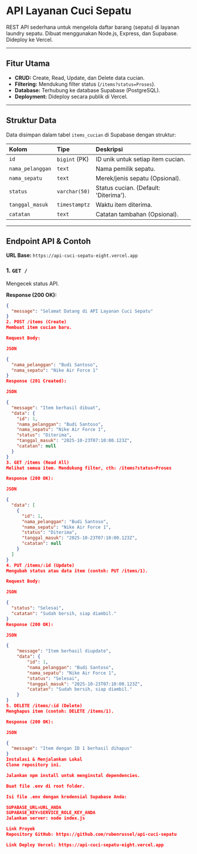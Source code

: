 # API Layanan Cuci Sepatu

REST API sederhana untuk mengelola daftar barang (sepatu) di layanan laundry sepatu. Dibuat menggunakan Node.js, Express, dan Supabase. Dideploy ke Vercel.

---

## Fitur Utama

- **CRUD:** Create, Read, Update, dan Delete data cucian.
- **Filtering:** Mendukung filter status (`/items?status=Proses`).
- **Database:** Terhubung ke database Supabase (PostgreSQL).
- **Deployment:** Dideploy secara publik di Vercel.

---

## Struktur Data

Data disimpan dalam tabel `items_cucian` di Supabase dengan struktur:

| Kolom | Tipe | Deskripsi |
| :--- | :--- | :--- |
| `id` | `bigint` (PK) | ID unik untuk setiap item cucian. |
| `nama_pelanggan` | `text` | Nama pemilik sepatu. |
| `nama_sepatu` | `text` | Merek/jenis sepatu (Opsional). |
| `status` | `varchar(50)` | Status cucian. (Default: 'Diterima'). |
| `tanggal_masuk` | `timestamptz` | Waktu item diterima. |
| `catatan` | `text` | Catatan tambahan (Opsional). |

---

## Endpoint API & Contoh

**URL Base:** `https://api-cuci-sepatu-eight.vercel.app`

### 1. `GET /`
Mengecek status API.

**Response (200 OK):**
```json
{
  "message": "Selamat Datang di API Layanan Cuci Sepatu"
}
2. POST /items (Create)
Membuat item cucian baru.

Request Body:

JSON

{
  "nama_pelanggan": "Budi Santoso",
  "nama_sepatu": "Nike Air Force 1"
}
Response (201 Created):

JSON

{
  "message": "Item berhasil dibuat",
  "data": {
    "id": 1,
    "nama_pelanggan": "Budi Santoso",
    "nama_sepatu": "Nike Air Force 1",
    "status": "Diterima",
    "tanggal_masuk": "2025-10-23T07:10:00.123Z",
    "catatan": null
  }
}
3. GET /items (Read All)
Melihat semua item. Mendukung filter, cth: /items?status=Proses

Response (200 OK):

JSON

{
  "data": [
    {
      "id": 1,
      "nama_pelanggan": "Budi Santoso",
      "nama_sepatu": "Nike Air Force 1",
      "status": "Diterima",
      "tanggal_masuk": "2025-10-23T07:10:00.123Z",
      "catatan": null
    }
  ]
}
4. PUT /items/:id (Update)
Mengubah status atau data item (contoh: PUT /items/1).

Request Body:

JSON

{
  "status": "Selesai",
  "catatan": "Sudah bersih, siap diambil."
}
Response (200 OK):

JSON

{
    "message": "Item berhasil diupdate",
    "data": {
        "id": 1,
        "nama_pelanggan": "Budi Santoso",
        "nama_sepatu": "Nike Air Force 1",
        "status": "Selesai",
        "tanggal_masuk": "2025-10-23T07:10:00.123Z",
        "catatan": "Sudah bersih, siap diambil."
    }
}
5. DELETE /items/:id (Delete)
Menghapus item (contoh: DELETE /items/1).

Response (200 OK):

JSON

{
  "message": "Item dengan ID 1 berhasil dihapus"
}
Instalasi & Menjalankan Lokal
Clone repository ini.

Jalankan npm install untuk menginstal dependencies.

Buat file .env di root folder.

Isi file .env dengan kredensial Supabase Anda:

SUPABASE_URL=URL_ANDA
SUPABASE_KEY=SERVICE_ROLE_KEY_ANDA
Jalankan server: node index.js

Link Proyek
Repository GitHub: https://github.com/rubenrussel/api-cuci-sepatu

Link Deploy Vercel: https://api-cuci-sepatu-eight.vercel.app
